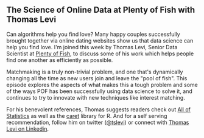 ## The Science of Online Data at Plenty of Fish with Thomas Levi

Can algorithms help you find love?  Many happy couples successfully brought together via online dating websites show us that data science can help you find love.  I'm joined this week by Thomas Levi, Senior Data Scientist at <a href="http://www.pof.com/">Plenty of Fish</a>, to discuss some of his work which helps people find one another as efficiently as possible.

Matchmaking is a truly non-trivial problem, and one that's dynamically changing all the time as new users join and leave the "pool of fish". This episode explores the aspects of what makes this a tough problem and some of the ways POF has been successfully using data science to solve it, and continues to try to innovate with new techniques like interest matching.

For his benevolent references, Thomas suggests readers check out <a href="http://www.amazon.com/All-Statistics-Statistical-Inference-Springer/dp/0387402721">All of Statistics</a> as well as the <a href="http://topepo.github.io/caret/index.html">caret</a> library for R.  And for a self serving recommendation, follow him on twitter (<a href="https://twitter.com/tslevi">@tslevi</a>) or connect with <a href="https://ca.linkedin.com/pub/thomas-levi/32/94/40a">Thomas Levi on Linkedin</a>.
